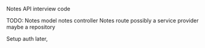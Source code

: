 Notes API interview code

TODO:
Notes model
notes controller
Notes route
possibly a service provider
maybe a repository



Setup auth later,

